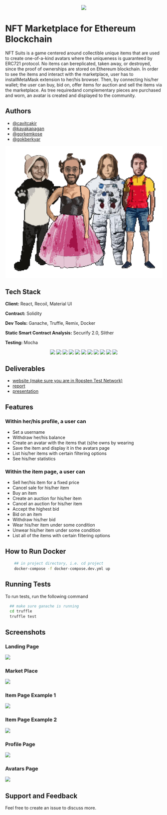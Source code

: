 <p align="center">
    <img src="https://github.com/NFTSuits/NFT-Marketplace-DApp/blob/main/NFTSuits%20icons/nftSuits_logo.png"/>
</p>

# NFT Marketplace for Ethereum Blockchain

NFT Suits is a game centered around collectible unique items that are used to create one-of-a-kind avatars where the uniqueness is guaranteed by ERC721 protocol.  No items can bereplicated, taken away, or destroyed, since the proof of ownerships are stored on Ethereum blockchain. In order to see the items and interact with the marketplace, user has to installMetaMask extension to her/his browser. Then, by connecting his/her wallet; the user can buy, bid on, offer items for auction and sell the items via the marketplace. As tree requiredand complementary pieces are purchased and worn, an avatar is created and displayed to the community.

## Authors

- [@cavitcakir](https://www.github.com/cavitcakir)
- [@kayakapagan](https://www.github.com/kayakapagan)
- [@gorkemkose](https://www.github.com/gorkemkose)
- [@gokberkyar](https://www.github.com/gokberkyar)

<p align="center">
    <img src="website/src/containers/index/team_bidis.png"/>
</p>

## Tech Stack

**Client:** React, Recoil, Material UI

**Contract:** Solidity

**Dev Tools:** Ganache, Truffle, Remix, Docker

**Static Smart Contract Analysis:** Securify 2.0, Slither

**Testing:** Mocha

<p align="center">
    <code><img height="40" src="https://github.com/NFTSuits/NFT-Marketplace-DApp/blob/main/NFTSuits%20icons/react-logo.png"></code>
    <code><img height="40" src="https://github.com/NFTSuits/NFT-Marketplace-DApp/blob/main/NFTSuits%20icons/recoil-logo.svg"></code>
    <code><img height="40" src="https://github.com/NFTSuits/NFT-Marketplace-DApp/blob/main/NFTSuits%20icons/materialUI-logo.png"></code>
    <code><img height="40" src="https://github.com/NFTSuits/NFT-Marketplace-DApp/blob/main/NFTSuits%20icons/solidity-logo.jpeg"></code>
    <code><img height="40" src="https://github.com/NFTSuits/NFT-Marketplace-DApp/blob/main/NFTSuits%20icons/ganache-logo.png"></code>
    <code><img height="40" src="https://github.com/NFTSuits/NFT-Marketplace-DApp/blob/main/NFTSuits%20icons/truffle-logo.png"></code>
    <code><img height="40" src="https://github.com/NFTSuits/NFT-Marketplace-DApp/blob/main/NFTSuits%20icons/remix-logo.png"></code>
    <code><img height="40" src="https://github.com/NFTSuits/NFT-Marketplace-DApp/blob/main/NFTSuits%20icons/docker-logo.png"></code>
    <code><img height="40" src="https://github.com/NFTSuits/NFT-Marketplace-DApp/blob/main/NFTSuits%20icons/securify-logo.png"></code>
    <code><img height="40" src="https://github.com/NFTSuits/NFT-Marketplace-DApp/blob/main/NFTSuits%20icons/slither-logo.png"></code>
    <code><img height="40" src="https://github.com/NFTSuits/NFT-Marketplace-DApp/blob/main/NFTSuits%20icons/mocha-logo.svg"></code>
</p>

## Deliverables
   - [website (make sure you are in Ropsten Test Network)](https://nftsuits.com/)
   - [report](https://github.com/cs48kblockchain/NFTSuits-DApp/blob/main/NFTSuitsExplained.pdf)
   - [presentation](https://github.com/cs48kblockchain/NFTSuits-DApp/blob/main/Presentation.pdf)

## Features

### Within her/his profile, a user can

- Set a username
- Withdraw her/his balance
- Create an avatar with the items that (s)he owns by wearing
- Save the item and display it in the avatars page
- List his/her items with certain filtering options
- See his/her statistics

### Within the item page, a user can

- Sell her/his item for a fixed price
- Cancel sale for his/her item
- Buy an item
- Create an auction for his/her item
- Cancel an auction for his/her item
- Accept the highest bid
- Bid on an item
- Withdraw his/her bid
- Wear his/her item under some condition
- Unwear his/her item under some condition
- List all of the items with certain filtering options
 
## How to Run Docker

```bash
    ## in project directory, i.e. cd project
    docker-compose -f docker-compose.dev.yml up
```

## Running Tests
To run tests, run the following command

```bash
  ## make sure ganache is running
  cd truffle
  truffle test
```

## Screenshots
<p align="center">
    <h3>Landing Page</h3>
    <img src="https://github.com/NFTSuits/NFT-Marketplace-DApp/blob/main/NFTSuits%20images/landing-page.png"/>
</p>
<p align="center">
    <h3>Market Place</h3>
    <img src="https://github.com/NFTSuits/NFT-Marketplace-DApp/blob/main/NFTSuits%20images/marketplace-page.png"/>
</p>
<p align="center">
    <h3>Item Page Example 1</h3>
    <img src="https://github.com/NFTSuits/NFT-Marketplace-DApp/blob/main/NFTSuits%20images/item-example-1.png"/>
</p>
<p align="center">
    <h3>Item Page Example 2</h3>
    <img src="https://github.com/NFTSuits/NFT-Marketplace-DApp/blob/main/NFTSuits%20images/item-example-2.png"/>
</p>
<p align="center">
    <h3>Profile Page</h3>
    <img src="https://github.com/NFTSuits/NFT-Marketplace-DApp/blob/main/NFTSuits%20images/profile-page.png"/>
</p>
<p align="center">
    <h3>Avatars Page</h3>
    <img src="https://github.com/NFTSuits/NFT-Marketplace-DApp/blob/main/NFTSuits%20images/avatar-page.png"/>
</p>

## Support and Feedback

Feel free to create an issue to discuss more.

  











